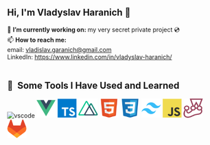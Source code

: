 ## Hi, I'm Vladyslav Haranich 👋

<!--
**vladgaranich1993/vladgaranich1993** is a ✨ _special_ ✨ repository because its `README.md` (this file) appears on your GitHub profile.

Here are some ideas to get you started:

- 🌱 I’m currently learning ...
- 👯 I’m looking to collaborate on ...
- 🤔 I’m looking for help with ...
- 💬 Ask me about ...
- 😄 Pronouns: ...
- ⚡ Fun fact: ...
-->

🔭 <b>I’m currently working on: </b> my very secret private project 💿
<br/>
📫 <b>How to reach me:</b> <br/>
  email: vladislav.garanich@gmail.com <br/>
  LinkedIn: https://www.linkedin.com/in/vladyslav-haranich/ <br/><br/>

<h2> 🚀 &nbsp;Some Tools I Have Used and Learned</h2>
<p align="left">
<img src="https://cdn.jsdelivr.net/gh/devicons/devicon/icons/vscode/vscode-original.svg" alt="vscode" width="45" height="45"/>
<img src="https://raw.githubusercontent.com/devicons/devicon/54cfe13ac10eaa1ef817a343ab0a9437eb3c2e08/icons/vuejs/vuejs-original.svg" alt="vue" width="45" height="45"/>
<img src="https://raw.githubusercontent.com/devicons/devicon/54cfe13ac10eaa1ef817a343ab0a9437eb3c2e08/icons/typescript/typescript-original.svg" alt="php" width="45" height="45"/>
<img src="https://raw.githubusercontent.com/devicons/devicon/54cfe13ac10eaa1ef817a343ab0a9437eb3c2e08/icons/nuxtjs/nuxtjs-original.svg" alt="nuxt" width="45" height="45" />
<img src="https://raw.githubusercontent.com/devicons/devicon/54cfe13ac10eaa1ef817a343ab0a9437eb3c2e08/icons/html5/html5-original.svg" alt="html5" width="45" height="45" />
<img src="https://raw.githubusercontent.com/devicons/devicon/54cfe13ac10eaa1ef817a343ab0a9437eb3c2e08/icons/css3/css3-original.svg" alt="css3" width="45" height="45" />
<img src="https://raw.githubusercontent.com/devicons/devicon/54cfe13ac10eaa1ef817a343ab0a9437eb3c2e08/icons/tailwindcss/tailwindcss-original.svg" alt="tailwind" width="45" height="45" />
<img src="https://raw.githubusercontent.com/devicons/devicon/54cfe13ac10eaa1ef817a343ab0a9437eb3c2e08/icons/javascript/javascript-original.svg" alt="JS" width="45" height="45" />
<img src="https://raw.githubusercontent.com/devicons/devicon/54cfe13ac10eaa1ef817a343ab0a9437eb3c2e08/icons/jest/jest-plain.svg" alt="jest" width="45" height="45" />
<img src="https://raw.githubusercontent.com/devicons/devicon/54cfe13ac10eaa1ef817a343ab0a9437eb3c2e08/icons/gitlab/gitlab-original.svg" alt="gitlab" width="45" height="45" />
</p>

